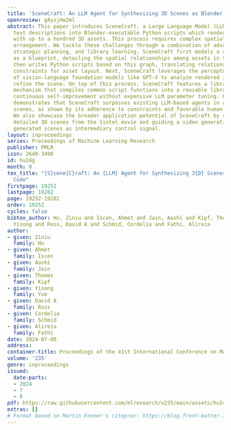 ```yaml
---
title: 'SceneCraft: An LLM Agent for Synthesizing 3D Scenes as Blender Code'
openreview: gAyzjHw2ml
abstract: This paper introduces SceneCraft, a Large Language Model (LLM) Agent converting
  text descriptions into Blender-executable Python scripts which render complex scenes
  with up to a hundred 3D assets. This process requires complex spatial planning and
  arrangement. We tackle these challenges through a combination of advanced abstraction,
  strategic planning, and library learning. SceneCraft first models a scene graph
  as a blueprint, detailing the spatial relationships among assets in the scene. SceneCraft
  then writes Python scripts based on this graph, translating relationships into numerical
  constraints for asset layout. Next, SceneCraft leverages the perceptual strengths
  of vision-language foundation models like GPT-V to analyze rendered images and iteratively
  refine the scene. On top of this process, SceneCraft features a library learning
  mechanism that compiles common script functions into a reusable library, facilitating
  continuous self-improvement without expensive LLM parameter tuning. Our evaluation
  demonstrates that SceneCraft surpasses existing LLM-based agents in rendering complex
  scenes, as shown by its adherence to constraints and favorable human assessments.
  We also showcase the broader application potential of SceneCraft by reconstructing
  detailed 3D scenes from the Sintel movie and guiding a video generative model with
  generated scenes as intermediary control signal.
layout: inproceedings
series: Proceedings of Machine Learning Research
publisher: PMLR
issn: 2640-3498
id: hu24g
month: 0
tex_title: "{S}cene{C}raft: An {LLM} Agent for Synthesizing 3{D} Scenes as Blender
  Code"
firstpage: 19252
lastpage: 19282
page: 19252-19282
order: 19252
cycles: false
bibtex_author: Hu, Ziniu and Iscen, Ahmet and Jain, Aashi and Kipf, Thomas and Yue,
  Yisong and Ross, David A and Schmid, Cordelia and Fathi, Alireza
author:
- given: Ziniu
  family: Hu
- given: Ahmet
  family: Iscen
- given: Aashi
  family: Jain
- given: Thomas
  family: Kipf
- given: Yisong
  family: Yue
- given: David A
  family: Ross
- given: Cordelia
  family: Schmid
- given: Alireza
  family: Fathi
date: 2024-07-08
address:
container-title: Proceedings of the 41st International Conference on Machine Learning
volume: '235'
genre: inproceedings
issued:
  date-parts:
  - 2024
  - 7
  - 8
pdf: https://raw.githubusercontent.com/mlresearch/v235/main/assets/hu24g/hu24g.pdf
extras: []
# Format based on Martin Fenner's citeproc: https://blog.front-matter.io/posts/citeproc-yaml-for-bibliographies/
---
```

